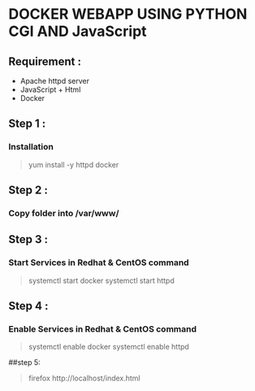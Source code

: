 # DOCKER WEBAPP USING PYTHON CGI AND JavaScript
## Requirement :
- Apache httpd server
- JavaScript + Html
- Docker

## Step 1 :
### Installation
> yum install -y httpd docker

## Step 2 :
### Copy folder into /var/www/

## Step 3 :
### Start Services in Redhat & CentOS command 
> systemctl start docker
> systemctl start httpd

## Step 4 :
### Enable Services in Redhat & CentOS command 
> systemctl enable docker
> systemctl enable httpd

##step 5:
> firefox http://localhost/index.html
